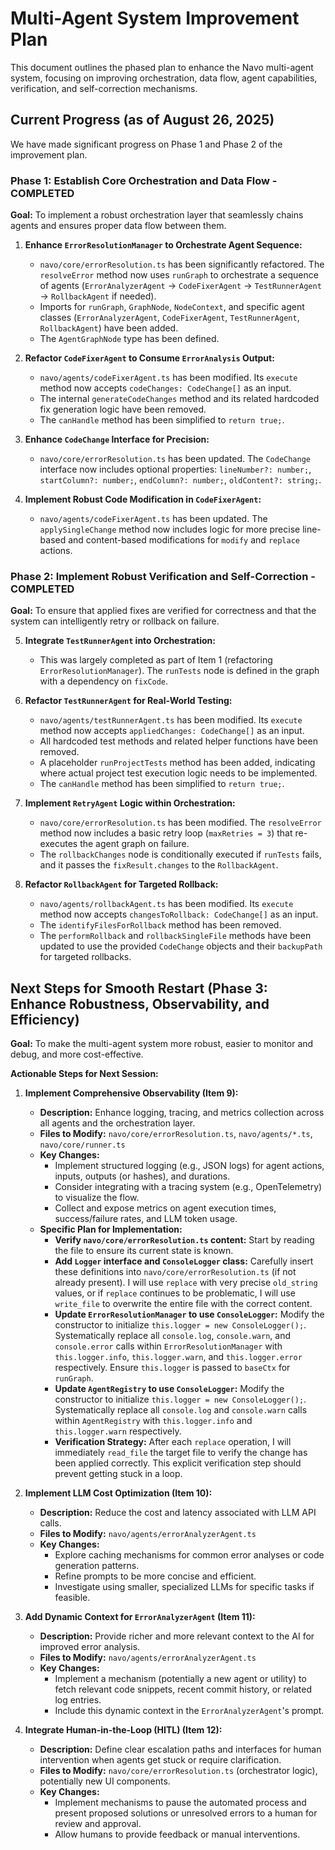 # Multi-Agent System Improvement Plan

This document outlines the phased plan to enhance the Navo multi-agent system, focusing on improving orchestration, data flow, agent capabilities, verification, and self-correction mechanisms.

## Current Progress (as of August 26, 2025)

We have made significant progress on Phase 1 and Phase 2 of the improvement plan.

### Phase 1: Establish Core Orchestration and Data Flow - COMPLETED

**Goal:** To implement a robust orchestration layer that seamlessly chains agents and ensures proper data flow between them.

1.  **Enhance `ErrorResolutionManager` to Orchestrate Agent Sequence:**
    *   `navo/core/errorResolution.ts` has been significantly refactored. The `resolveError` method now uses `runGraph` to orchestrate a sequence of agents (`ErrorAnalyzerAgent` -> `CodeFixerAgent` -> `TestRunnerAgent` -> `RollbackAgent` if needed).
    *   Imports for `runGraph`, `GraphNode`, `NodeContext`, and specific agent classes (`ErrorAnalyzerAgent`, `CodeFixerAgent`, `TestRunnerAgent`, `RollbackAgent`) have been added.
    *   The `AgentGraphNode` type has been defined.

2.  **Refactor `CodeFixerAgent` to Consume `ErrorAnalysis` Output:**
    *   `navo/agents/codeFixerAgent.ts` has been modified. Its `execute` method now accepts `codeChanges: CodeChange[]` as an input.
    *   The internal `generateCodeChanges` method and its related hardcoded fix generation logic have been removed.
    *   The `canHandle` method has been simplified to `return true;`.

3.  **Enhance `CodeChange` Interface for Precision:**
    *   `navo/core/errorResolution.ts` has been updated. The `CodeChange` interface now includes optional properties: `lineNumber?: number;`, `startColumn?: number;`, `endColumn?: number;`, `oldContent?: string;`.

4.  **Implement Robust Code Modification in `CodeFixerAgent`:**
    *   `navo/agents/codeFixerAgent.ts` has been updated. The `applySingleChange` method now includes logic for more precise line-based and content-based modifications for `modify` and `replace` actions.

### Phase 2: Implement Robust Verification and Self-Correction - COMPLETED

**Goal:** To ensure that applied fixes are verified for correctness and that the system can intelligently retry or rollback on failure.

5.  **Integrate `TestRunnerAgent` into Orchestration:**
    *   This was largely completed as part of Item 1 (refactoring `ErrorResolutionManager`). The `runTests` node is defined in the graph with a dependency on `fixCode`.

6.  **Refactor `TestRunnerAgent` for Real-World Testing:**
    *   `navo/agents/testRunnerAgent.ts` has been modified. Its `execute` method now accepts `appliedChanges: CodeChange[]` as an input.
    *   All hardcoded test methods and related helper functions have been removed.
    *   A placeholder `runProjectTests` method has been added, indicating where actual project test execution logic needs to be implemented.
    *   The `canHandle` method has been simplified to `return true;`.

7.  **Implement `RetryAgent` Logic within Orchestration:**
    *   `navo/core/errorResolution.ts` has been modified. The `resolveError` method now includes a basic retry loop (`maxRetries = 3`) that re-executes the agent graph on failure.
    *   The `rollbackChanges` node is conditionally executed if `runTests` fails, and it passes the `fixResult.changes` to the `RollbackAgent`.

8.  **Refactor `RollbackAgent` for Targeted Rollback:**
    *   `navo/agents/rollbackAgent.ts` has been modified. Its `execute` method now accepts `changesToRollback: CodeChange[]` as an input.
    *   The `identifyFilesForRollback` method has been removed.
    *   The `performRollback` and `rollbackSingleFile` methods have been updated to use the provided `CodeChange` objects and their `backupPath` for targeted rollbacks.

## Next Steps for Smooth Restart (Phase 3: Enhance Robustness, Observability, and Efficiency)

**Goal:** To make the multi-agent system more robust, easier to monitor and debug, and more cost-effective.

**Actionable Steps for Next Session:**

1.  **Implement Comprehensive Observability (Item 9):**
    *   **Description:** Enhance logging, tracing, and metrics collection across all agents and the orchestration layer.
    *   **Files to Modify:** `navo/core/errorResolution.ts`, `navo/agents/*.ts`, `navo/core/runner.ts`
    *   **Key Changes:**
        *   Implement structured logging (e.g., JSON logs) for agent actions, inputs, outputs (or hashes), and durations.
        *   Consider integrating with a tracing system (e.g., OpenTelemetry) to visualize the flow.
        *   Collect and expose metrics on agent execution times, success/failure rates, and LLM token usage.
    *   **Specific Plan for Implementation:**
        *   **Verify `navo/core/errorResolution.ts` content:** Start by reading the file to ensure its current state is known.
        *   **Add `Logger` interface and `ConsoleLogger` class:** Carefully insert these definitions into `navo/core/errorResolution.ts` (if not already present). I will use `replace` with very precise `old_string` values, or if `replace` continues to be problematic, I will use `write_file` to overwrite the entire file with the correct content.
        *   **Update `ErrorResolutionManager` to use `ConsoleLogger`:** Modify the constructor to initialize `this.logger = new ConsoleLogger();`. Systematically replace all `console.log`, `console.warn`, and `console.error` calls within `ErrorResolutionManager` with `this.logger.info`, `this.logger.warn`, and `this.logger.error` respectively. Ensure `this.logger` is passed to `baseCtx` for `runGraph`.
        *   **Update `AgentRegistry` to use `ConsoleLogger`:** Modify the constructor to initialize `this.logger = new ConsoleLogger();`. Systematically replace all `console.log` and `console.warn` calls within `AgentRegistry` with `this.logger.info` and `this.logger.warn` respectively.
        *   **Verification Strategy:** After each `replace` operation, I will immediately `read_file` the target file to verify the change has been applied correctly. This explicit verification step should prevent getting stuck in a loop.

2.  **Implement LLM Cost Optimization (Item 10):**
    *   **Description:** Reduce the cost and latency associated with LLM API calls.
    *   **Files to Modify:** `navo/agents/errorAnalyzerAgent.ts`
    *   **Key Changes:**
        *   Explore caching mechanisms for common error analyses or code generation patterns.
        *   Refine prompts to be more concise and efficient.
        *   Investigate using smaller, specialized LLMs for specific tasks if feasible.

3.  **Add Dynamic Context for `ErrorAnalyzerAgent` (Item 11):**
    *   **Description:** Provide richer and more relevant context to the AI for improved error analysis.
    *   **Files to Modify:** `navo/agents/errorAnalyzerAgent.ts`
    *   **Key Changes:**
        *   Implement a mechanism (potentially a new agent or utility) to fetch relevant code snippets, recent commit history, or related log entries.
        *   Include this dynamic context in the `ErrorAnalyzerAgent`'s prompt.

4.  **Integrate Human-in-the-Loop (HITL) (Item 12):**
    *   **Description:** Define clear escalation paths and interfaces for human intervention when agents get stuck or require clarification.
    *   **Files to Modify:** `navo/core/errorResolution.ts` (orchestrator logic), potentially new UI components.
    *   **Key Changes:**
        *   Implement mechanisms to pause the automated process and present proposed solutions or unresolved errors to a human for review and approval.
        *   Allow humans to provide feedback or manual interventions.